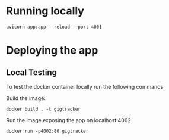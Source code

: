 # Running locally

```shell
uvicorn app:app --reload --port 4001
```

# Deploying the app


## Local Testing
To test the docker container locally run the following commands

Build the image:
```shell
docker build . -t gigtracker
```

Run the image exposing the app on localhost:4002
```shell
docker run -p4002:80 gigtracker
```

